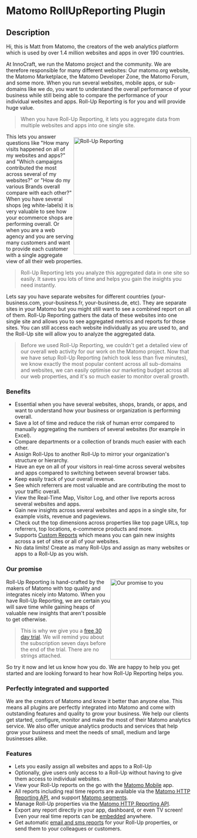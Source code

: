# Matomo RollUpReporting Plugin

## Description

Hi, this is Matt from Matomo, the creators of the web analytics platform which is used by over 1.4 million websites and apps in over 190 countries.

At InnoCraft, we run the Matomo project and the community. We are therefore responsible for many different websites: Our matomo.org website, the Matomo Marketplace, the Matomo Developer Zone, the Matomo Forum, 
and some more. When you run several websites, mobile apps, or sub-domains like we do, you want to understand the overall 
performance of your business while still being able to compare the performance of your individual websites and apps. Roll-Up Reporting is for you and will provide huge value.
 
> When you have Roll-Up Reporting, it lets you aggregate data from multiple websites and apps into one single site.

<img src="https://www.innocraft.com/innocraft/rollUpReporting.png" style="width:320px;float:right;margin-top:10px;margin-bottom:5px;" alt="Roll-Up Reporting">This lets you answer questions like 
"How many visits happened on all of my websites and apps?" and "Which campaigns contributed the most across several of my websites?" 
or "How do my various Brands overall compare with each other?"
When you have several shops (eg white-labels) it is very valuable to see how your ecommerce shops are performing overall. 
Or when you are a web agency and you are serving many customers and want to provide each customer with a single aggregate view of all their web properties.

> Roll-Up Reporting lets you analyze this aggregated data in one site so easily. It saves you lots of time and helps you gain the insights you need instantly.

Lets say you have separate websites for different countries (your-business.com, your-business.fr, your-business.de, etc). They are separate sites in your Matomo but you might still want to see a combined report on all of them. 
Roll-Up Reporting gathers the data of these websites into one single site and allows you to see aggregated metrics and reports for those sites.
You can still access each website individually as you are used to, and the Roll-Up site will allow you to analyze the aggregated data.
 
> Before we used Roll-Up Reporting, we couldn't get a detailed view of our overall web activity for our work on the Matomo project. Now that we have setup Roll-Up Reporting (which took less than five minutes), we know exactly the most popular content across all sub-domains and websites, we can easily optimise our marketing budget across all our web properties, and it's so much easier to monitor overall growth. 

### Benefits

* Essential when you have several websites, shops, brands, or apps, and want to understand how your business or organization is performing overall.
* Save a lot of time and reduce the risk of human error compared to manually aggregating the numbers of several websites (for example in Excel).
* Compare departments or a collection of brands much easier with each other.
* Assign Roll-Ups to another Roll-Up to mirror your organization's structure or hierarchy.
* Have an eye on all of your visitors in real-time across several websites and apps compared to switching between several browser tabs.
* Keep easily track of your overall revenue.
* See which referrers are most valuable and are contributing the most to your traffic overall.
* View the Real-Time Map, Visitor Log, and other live reports across several websites and apps.
* Gain new insights across several websites and apps in a single site, for example visits, revenue and pageviews.
* Check out the top dimensions across properties like top page URLs, top referrers, top locations, e-commerce products and more.
* Supports [Custom Reports](https://plugins.matomo.org/CustomReports) which means you can gain new insights across a set of sites or all of your websites.
* No data limits! Create as many Roll-Ups and assign as many websites or apps to a Roll-Up as you wish.

### Our promise

<a href="https://shop.matomo.org/free-trial/" target="_blank"><img src="https://plugins.matomo.org/img/free_trial_image.png" style="width:220px;float:right;margin-bottom: 10px;" alt="Our promise to you"></a>Roll-Up Reporting is hand-crafted by the makers of Matomo with top quality and integrates nicely into Matomo. When you have Roll-Up Reporting, we are certain you will save time while gaining heaps of valuable new insights that aren't possible to get otherwise.

> This is why we give you a [free 30 day trial](https://shop.matomo.org/free-trial/). We will remind you about the subscription seven days before the end of the trial. There are no strings attached.

So try it now and let us know how you do. We are happy to help you get started and are looking forward to hear how Roll-Up Reporting helps you.

### Perfectly integrated and supported

We are the creators of Matomo and know it better than anyone else. This means all plugins are perfectly integrated into Matomo and come with outstanding features and quality to grow your business. We help our clients get started, configure, monitor and make the most of their Matomo analytics service. We also offer unique analytics products and services that help grow your business and meet the needs of small, medium and large businesses alike.

### Features

* Lets you easily assign all websites and apps to a Roll-Up
* Optionally, give users only access to a Roll-Up without having to give them access to individual websites.
* View your Roll-Up reports on the go with the [Matomo Mobile](https://plugins.matomo.org) app.
* All reports including real time reports are available via the [Matomo HTTP Reporting API](https://developer.matomo.org/api-reference/tracking-api), and support [Matomo segments](https://matomo.org/docs/segmentation/).
* Manage Roll-Up properties via the [Matomo HTTP Reporting API](https://developer.matomo.org/api-reference/tracking-api).
* Export any report directly in your app, dashboard, or even TV screen! Even your real time reports can be [embedded](https://matomo.org/docs/embed-piwik-report/) anywhere.
* Get automatic [email and sms reports](https://matomo.org/docs/email-reports/) for your Roll-Up properties, or send them to your colleagues or customers. 
